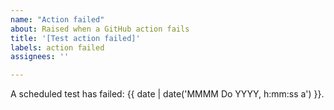 ```yaml
---
name: "Action failed"
about: Raised when a GitHub action fails
title: '[Test action failed]'
labels: action failed
assignees: ''

---
```


A scheduled test has failed: {{ date | date('MMMM Do YYYY, h:mm:ss a') }}.
